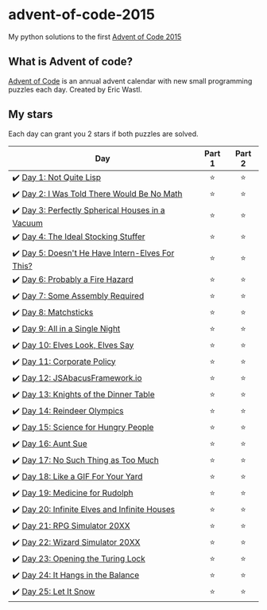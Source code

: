 # advent-of-code-2015
My python solutions to the first [Advent of Code 2015](https://adventofcode.com/2015)

## What is Advent of code?
[Advent of Code](https://adventofcode.com/) is an annual advent calendar with new small programming puzzles each day. Created by Eric Wastl.

## My stars
Each day can grant you 2 stars if both puzzles are solved. 

| Day | Part 1 | Part 2 |
|---|:----:|:---:|
|✔️ [Day 1: Not Quite Lisp](01) | ⭐️ | ⭐️ |
|✔️ [Day 2: I Was Told There Would Be No Math](02) | ⭐️ | ⭐️ |
|✔️ [Day 3: Perfectly Spherical Houses in a Vacuum](03) | ⭐️ | ⭐️ |
|✔️ [Day 4: The Ideal Stocking Stuffer](04) | ⭐️ | ⭐️ |
|✔️ [Day 5: Doesn't He Have Intern-Elves For This?](05) | ⭐️ | ⭐️ |
|✔️ [Day 6: Probably a Fire Hazard](06) | ⭐️ | ⭐️ |
|✔️ [Day 7: Some Assembly Required](07) | ⭐️ | ⭐️ |
|✔️ [Day 8: Matchsticks](08) | ⭐️ | ⭐️ |
|✔️ [Day 9: All in a Single Night](09) | ⭐️ | ⭐️ |
|✔️ [Day 10: Elves Look, Elves Say](10) | ⭐️ | ⭐️ |
|✔️ [Day 11: Corporate Policy](11) | ⭐️ | ⭐️ |
|✔️ [Day 12: JSAbacusFramework.io](12) | ⭐️ | ⭐️ |
|✔️ [Day 13: Knights of the Dinner Table](13) | ⭐️ | ⭐️ |
|✔️ [Day 14: Reindeer Olympics](14) | ⭐️ | ⭐️ |
|✔️ [Day 15: Science for Hungry People](15) | ⭐️ | ⭐️ |
|✔️ [Day 16: Aunt Sue](16) | ⭐️ | ⭐️ |
|✔️ [Day 17: No Such Thing as Too Much](17) | ⭐️ | ⭐️ |
|✔️ [Day 18: Like a GIF For Your Yard](18) | ⭐️ | ⭐️ |
|✔️ [Day 19: Medicine for Rudolph](19) | ⭐️ | ⭐️ |
|✔️ [Day 20: Infinite Elves and Infinite Houses](20) | ⭐️ | ⭐️ |
|✔️ [Day 21: RPG Simulator 20XX](21) | ⭐️ | ⭐️ |
|✔️ [Day 22: Wizard Simulator 20XX](22) | ⭐️ | ⭐️ |
|✔️ [Day 23: Opening the Turing Lock](23) | ⭐️ | ⭐️ |
|✔️ [Day 24: It Hangs in the Balance](24) | ⭐️ | ⭐️ |
|✔️ [Day 25: Let It Snow](25) | ⭐️ | ⭐️ |


